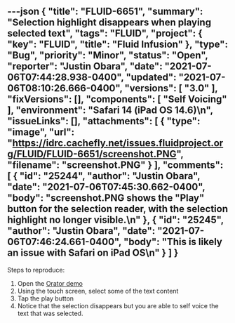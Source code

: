 ---json
{
  "title": "FLUID-6651",
  "summary": "Selection highlight disappears when playing selected text",
  "tags": "FLUID",
  "project": {
    "key": "FLUID",
    "title": "Fluid Infusion"
  },
  "type": "Bug",
  "priority": "Minor",
  "status": "Open",
  "reporter": "Justin Obara",
  "date": "2021-07-06T07:44:28.938-0400",
  "updated": "2021-07-06T08:10:26.666-0400",
  "versions": [
    "3.0"
  ],
  "fixVersions": [],
  "components": [
    "Self Voicing"
  ],
  "environment": "Safari 14 (iPad OS 14.6)\n",
  "issueLinks": [],
  "attachments": [
    {
      "type": "image",
      "url": "https://idrc.cachefly.net/issues.fluidproject.org/FLUID/FLUID-6651/screenshot.PNG",
      "filename": "screenshot.PNG"
    }
  ],
  "comments": [
    {
      "id": "25244",
      "author": "Justin Obara",
      "date": "2021-07-06T07:45:30.662-0400",
      "body": "screenshot.PNG shows the \"Play\" button for the selection reader, with the selection highlight no longer visible.\n"
    },
    {
      "id": "25245",
      "author": "Justin Obara",
      "date": "2021-07-06T07:46:24.661-0400",
      "body": "This is likely an issue with Safari on iPad OS\n"
    }
  ]
}
---
Steps to reproduce:

1. Open the [Orator demo](https://build-infusion.fluidproject.org/demos/orator/)
2. Using the touch screen, select some of the text content
3. Tap the play button
4. Notice that the selection disappears but you are able to self voice the text that was selected.

        